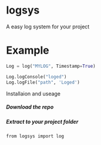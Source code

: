 # logsys
A easy log system for your project

# Example
```py
Log = log("MYLOG", Timestamp=True) 

Log.logConsole("loged")
Log.logFile("path", 'Loged')
```

Installaion and useage

##### Download the repo
##### Extract to your project folder

```pr
from logsys import log 
```
